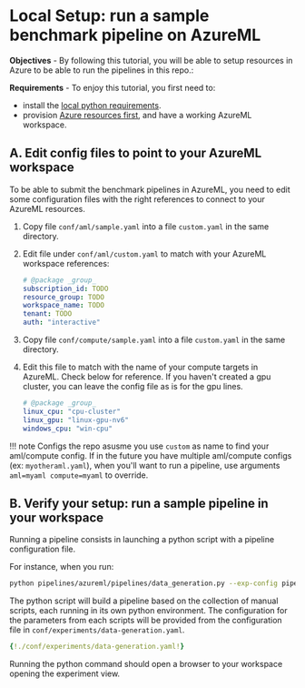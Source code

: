 # Local Setup: run a sample benchmark pipeline on AzureML

**Objectives** - By following this tutorial, you will be able to setup resources in Azure to be able to run the pipelines in this repo.:

**Requirements** - To enjoy this tutorial, you first need to:
- install the [local python requirements](../install.md).
- provision [Azure resources first](azure-setup.md), and have a working AzureML workspace.

## A. Edit config files to point to your AzureML workspace

To be able to submit the benchmark pipelines in AzureML, you need to edit some configuration files with the right references to connect to your AzureML resources.

1. Copy file `conf/aml/sample.yaml` into a file `custom.yaml` in the same directory.

2. Edit file under `conf/aml/custom.yaml` to match with your AzureML workspace references:

    ```yaml
    # @package _group_
    subscription_id: TODO
    resource_group: TODO
    workspace_name: TODO
    tenant: TODO
    auth: "interactive"
    ```

3. Copy file `conf/compute/sample.yaml` into a file `custom.yaml` in the same directory.

4. Edit this file to match with the name of your compute targets in AzureML. Check below for reference. If you haven't created a gpu cluster, you can leave the config file as is for the gpu lines.

    ```yaml
    # @package _group_
    linux_cpu: "cpu-cluster"
    linux_gpu: "linux-gpu-nv6"
    windows_cpu: "win-cpu"
    ```

!!! note
    Configs the repo asusme you use `custom` as name to find your aml/compute config. If in the future you have multiple aml/compute configs (ex: `myotheraml.yaml`), when you'll want to run a pipeline, use arguments `aml=myaml compute=myaml` to override.

## B. Verify your setup: run a sample pipeline in your workspace

Running a pipeline consists in launching a python script with a pipeline configuration file.

For instance, when you run:
```bash
python pipelines/azureml/pipelines/data_generation.py --exp-config pipelines/azureml/conf/experiments/data-generation.yaml
```

The python script will build a pipeline based on the collection of manual scripts, each running in its own python environment. The configuration for the parameters from each scripts will be provided from the configuration file in `conf/experiments/data-generation.yaml`.

```yaml
{!./conf/experiments/data-generation.yaml!}
```

Running the python command should open a browser to your workspace opening the experiment view.
